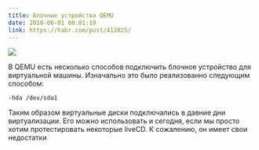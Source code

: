 ```yaml
---
title: Блочные устройства QEMU
date: 2018-06-01 00:01:19
link: https://habr.com/post/412825/
---
```


![](https://hsto.org/getpro/habr/post_images/65a/367/b43/65a367b437b3a4242250ff30063f4455.png)

В QEMU есть несколько способов подключить блочное устройство для виртуальной машины. Изначально это было реализованно следующим способом:

    -hda /dev/sda1

Таким образом виртуальные диски подключались в давние дни виртуализации. Его можно использовать и сегодня, если мы просто хотим протестировать некоторые liveCD. К сожалению, он имеет свои недостатки<!--more-->

